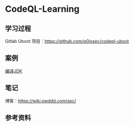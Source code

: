 # CodeQL-Learning

## 学习过程

Gitlab Uboot 项目：https://github.com/p0josec/codeql-uboot

## 案例

[编译JDK](https://blog.csdn.net/mole_exp/article/details/122330521)


## 笔记

博客：https://wiki.pwddd.com/sec/


## 参考资料

